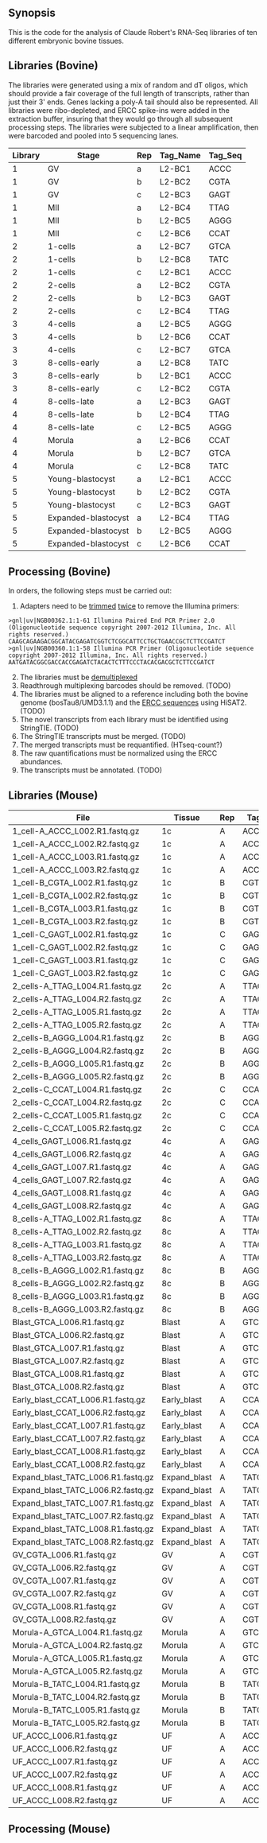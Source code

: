 ## Synopsis

This is the code for the analysis of Claude Robert's RNA-Seq libraries of ten different embryonic bovine tissues.

## Libraries (Bovine)

The libraries were generated using a mix of random and dT oligos, which should provide a fair coverage of the full length of transcripts, rather than just their 3' ends. Genes lacking a poly-A tail should also be represented. All libraries were ribo-depleted, and ERCC spike-ins were added in the extraction buffer, insuring that they would go through all subsequent processing steps. The libraries were subjected to a linear amplification, then were barcoded and pooled into 5 sequencing lanes.

| Library | Stage               | Rep | Tag_Name | Tag_Seq |
|---------|---------------------|-----|----------|---------|
| 1       | GV                  | a   | L2-BC1   | ACCC    |
| 1       | GV                  | b   | L2-BC2   | CGTA    |
| 1       | GV                  | c   | L2-BC3   | GAGT    |
| 1       | MII                 | a   | L2-BC4   | TTAG    |
| 1       | MII                 | b   | L2-BC5   | AGGG    |
| 1       | MII                 | c   | L2-BC6   | CCAT    |
| 2       | 1-cells             | a   | L2-BC7   | GTCA    |
| 2       | 1-cells             | b   | L2-BC8   | TATC    |
| 2       | 1-cells             | c   | L2-BC1   | ACCC    |
| 2       | 2-cells             | a   | L2-BC2   | CGTA    |
| 2       | 2-cells             | b   | L2-BC3   | GAGT    |
| 2       | 2-cells             | c   | L2-BC4   | TTAG    |
| 3       | 4-cells             | a   | L2-BC5   | AGGG    |
| 3       | 4-cells             | b   | L2-BC6   | CCAT    |
| 3       | 4-cells             | c   | L2-BC7   | GTCA    |
| 3       | 8-cells-early       | a   | L2-BC8   | TATC    |
| 3       | 8-cells-early       | b   | L2-BC1   | ACCC    |
| 3       | 8-cells-early       | c   | L2-BC2   | CGTA    |
| 4       | 8-cells-late        | a   | L2-BC3   | GAGT    |
| 4       | 8-cells-late        | b   | L2-BC4   | TTAG    |
| 4       | 8-cells-late        | c   | L2-BC5   | AGGG    |
| 4       | Morula              | a   | L2-BC6   | CCAT    |
| 4       | Morula              | b   | L2-BC7   | GTCA    |
| 4       | Morula              | c   | L2-BC8   | TATC    |
| 5       | Young-blastocyst    | a   | L2-BC1   | ACCC    |
| 5       | Young-blastocyst    | b   | L2-BC2   | CGTA    |
| 5       | Young-blastocyst    | c   | L2-BC3   | GAGT    |
| 5       | Expanded-blastocyst | a   | L2-BC4   | TTAG    |
| 5       | Expanded-blastocyst | b   | L2-BC5   | AGGG    |
| 5       | Expanded-blastocyst | c   | L2-BC6   | CCAT    |

## Processing (Bovine)

In orders, the following steps must be carried out:

1. Adapters need to be [trimmed](scripts/cut1.sh) [twice](scripts/cut1.sh) to remove the Illumina primers:

```
>gnl|uv|NGB00362.1:1-61 Illumina Paired End PCR Primer 2.0 (Oligonucleotide sequence copyright 2007-2012 Illumina, Inc. All rights reserved.)
CAAGCAGAAGACGGCATACGAGATCGGTCTCGGCATTCCTGCTGAACCGCTCTTCCGATCT
>gnl|uv|NGB00360.1:1-58 Illumina PCR Primer (Oligonucleotide sequence copyright 2007-2012 Illumina, Inc. All rights reserved.)
AATGATACGGCGACCACCGAGATCTACACTCTTTCCCTACACGACGCTCTTCCGATCT
```

2. The libraries must be [demultiplexed](scripts/demultiplex.sh)
3. Readthrough multiplexing barcodes should be removed. (TODO)
4. The libraries must be aligned to a reference including both the bovine genome (bosTau8/UMD3.1.1) and the [ERCC sequences](input/ERCC.fa) using HiSAT2. (TODO)
5. The novel transcripts from each library must be identified using StringTIE. (TODO)
6. The StringTIE transcripts must be merged. (TODO)
7. The merged transcripts must be requantified. (HTseq-count?)
8. The raw quantifications must be normalized using the ERCC abundances.
9. The transcripts must be annotated. (TODO)

## Libraries (Mouse)

| File                               | Tissue       |Rep| Tag  |
|------------------------------------|--------------|---|------|
| 1_cell-A_ACCC_L002.R1.fastq.gz     | 1c           | A | ACCC |
| 1_cell-A_ACCC_L002.R2.fastq.gz     | 1c           | A | ACCC |
| 1_cell-A_ACCC_L003.R1.fastq.gz     | 1c           | A | ACCC |
| 1_cell-A_ACCC_L003.R2.fastq.gz     | 1c           | A | ACCC |
| 1_cell-B_CGTA_L002.R1.fastq.gz     | 1c           | B | CGTA |
| 1_cell-B_CGTA_L002.R2.fastq.gz     | 1c           | B | CGTA |
| 1_cell-B_CGTA_L003.R1.fastq.gz     | 1c           | B | CGTA |
| 1_cell-B_CGTA_L003.R2.fastq.gz     | 1c           | B | CGTA |
| 1_cell-C_GAGT_L002.R1.fastq.gz     | 1c           | C | GAGT |
| 1_cell-C_GAGT_L002.R2.fastq.gz     | 1c           | C | GAGT |
| 1_cell-C_GAGT_L003.R1.fastq.gz     | 1c           | C | GAGT |
| 1_cell-C_GAGT_L003.R2.fastq.gz     | 1c           | C | GAGT |
| 2_cells-A_TTAG_L004.R1.fastq.gz    | 2c           | A | TTAG |
| 2_cells-A_TTAG_L004.R2.fastq.gz    | 2c           | A | TTAG |
| 2_cells-A_TTAG_L005.R1.fastq.gz    | 2c           | A | TTAG |
| 2_cells-A_TTAG_L005.R2.fastq.gz    | 2c           | A | TTAG |
| 2_cells-B_AGGG_L004.R1.fastq.gz    | 2c           | B | AGGG |
| 2_cells-B_AGGG_L004.R2.fastq.gz    | 2c           | B | AGGG |
| 2_cells-B_AGGG_L005.R1.fastq.gz    | 2c           | B | AGGG |
| 2_cells-B_AGGG_L005.R2.fastq.gz    | 2c           | B | AGGG |
| 2_cells-C_CCAT_L004.R1.fastq.gz    | 2c           | C | CCAT |
| 2_cells-C_CCAT_L004.R2.fastq.gz    | 2c           | C | CCAT |
| 2_cells-C_CCAT_L005.R1.fastq.gz    | 2c           | C | CCAT |
| 2_cells-C_CCAT_L005.R2.fastq.gz    | 2c           | C | CCAT |
| 4_cells_GAGT_L006.R1.fastq.gz      | 4c           | A | GAGT |
| 4_cells_GAGT_L006.R2.fastq.gz      | 4c           | A | GAGT |
| 4_cells_GAGT_L007.R1.fastq.gz      | 4c           | A | GAGT |
| 4_cells_GAGT_L007.R2.fastq.gz      | 4c           | A | GAGT |
| 4_cells_GAGT_L008.R1.fastq.gz      | 4c           | A | GAGT |
| 4_cells_GAGT_L008.R2.fastq.gz      | 4c           | A | GAGT |
| 8_cells-A_TTAG_L002.R1.fastq.gz    | 8c           | A | TTAG |
| 8_cells-A_TTAG_L002.R2.fastq.gz    | 8c           | A | TTAG |
| 8_cells-A_TTAG_L003.R1.fastq.gz    | 8c           | A | TTAG |
| 8_cells-A_TTAG_L003.R2.fastq.gz    | 8c           | A | TTAG |
| 8_cells-B_AGGG_L002.R1.fastq.gz    | 8c           | B | AGGG |
| 8_cells-B_AGGG_L002.R2.fastq.gz    | 8c           | B | AGGG |
| 8_cells-B_AGGG_L003.R1.fastq.gz    | 8c           | B | AGGG |
| 8_cells-B_AGGG_L003.R2.fastq.gz    | 8c           | B | AGGG |
| Blast_GTCA_L006.R1.fastq.gz        | Blast        | A | GTCA |
| Blast_GTCA_L006.R2.fastq.gz        | Blast        | A | GTCA |
| Blast_GTCA_L007.R1.fastq.gz        | Blast        | A | GTCA |
| Blast_GTCA_L007.R2.fastq.gz        | Blast        | A | GTCA |
| Blast_GTCA_L008.R1.fastq.gz        | Blast        | A | GTCA |
| Blast_GTCA_L008.R2.fastq.gz        | Blast        | A | GTCA |
| Early_blast_CCAT_L006.R1.fastq.gz  | Early_blast  | A | CCAT |
| Early_blast_CCAT_L006.R2.fastq.gz  | Early_blast  | A | CCAT |
| Early_blast_CCAT_L007.R1.fastq.gz  | Early_blast  | A | CCAT |
| Early_blast_CCAT_L007.R2.fastq.gz  | Early_blast  | A | CCAT |
| Early_blast_CCAT_L008.R1.fastq.gz  | Early_blast  | A | CCAT |
| Early_blast_CCAT_L008.R2.fastq.gz  | Early_blast  | A | CCAT |
| Expand_blast_TATC_L006.R1.fastq.gz | Expand_blast | A | TATC |
| Expand_blast_TATC_L006.R2.fastq.gz | Expand_blast | A | TATC |
| Expand_blast_TATC_L007.R1.fastq.gz | Expand_blast | A | TATC |
| Expand_blast_TATC_L007.R2.fastq.gz | Expand_blast | A | TATC |
| Expand_blast_TATC_L008.R1.fastq.gz | Expand_blast | A | TATC |
| Expand_blast_TATC_L008.R2.fastq.gz | Expand_blast | A | TATC |
| GV_CGTA_L006.R1.fastq.gz           | GV           | A | CGTA |
| GV_CGTA_L006.R2.fastq.gz           | GV           | A | CGTA |
| GV_CGTA_L007.R1.fastq.gz           | GV           | A | CGTA |
| GV_CGTA_L007.R2.fastq.gz           | GV           | A | CGTA |
| GV_CGTA_L008.R1.fastq.gz           | GV           | A | CGTA |
| GV_CGTA_L008.R2.fastq.gz           | GV           | A | CGTA |
| Morula-A_GTCA_L004.R1.fastq.gz     | Morula       | A | GTCA |
| Morula-A_GTCA_L004.R2.fastq.gz     | Morula       | A | GTCA |
| Morula-A_GTCA_L005.R1.fastq.gz     | Morula       | A | GTCA |
| Morula-A_GTCA_L005.R2.fastq.gz     | Morula       | A | GTCA |
| Morula-B_TATC_L004.R1.fastq.gz     | Morula       | B | TATC |
| Morula-B_TATC_L004.R2.fastq.gz     | Morula       | B | TATC |
| Morula-B_TATC_L005.R1.fastq.gz     | Morula       | B | TATC |
| Morula-B_TATC_L005.R2.fastq.gz     | Morula       | B | TATC |
| UF_ACCC_L006.R1.fastq.gz           | UF           | A | ACCC |
| UF_ACCC_L006.R2.fastq.gz           | UF           | A | ACCC |
| UF_ACCC_L007.R1.fastq.gz           | UF           | A | ACCC |
| UF_ACCC_L007.R2.fastq.gz           | UF           | A | ACCC |
| UF_ACCC_L008.R1.fastq.gz           | UF           | A | ACCC |
| UF_ACCC_L008.R2.fastq.gz           | UF           | A | ACCC |

## Processing (Mouse)